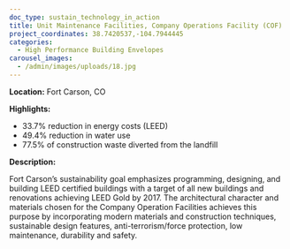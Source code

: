 ```yaml
---
doc_type: sustain_technology_in_action
title: Unit Maintenance Facilities, Company Operations Facility (COF)
project_coordinates: 38.7420537,-104.7944445
categories:
  - High Performance Building Envelopes
carousel_images:
  - /admin/images/uploads/18.jpg
---
```


**Location:** Fort Carson, CO

**Highlights:**

- 33.7% reduction in energy costs (LEED)
- 49.4% reduction in water use
- 77.5% of construction waste diverted from the landfill

**Description:**

Fort Carson’s sustainability goal emphasizes programming, designing, and building LEED certified buildings with a target of all new buildings and renovations achieving LEED Gold by 2017. The architectural character and materials chosen for the Company Operation Facilities achieves this purpose by incorporating modern materials and construction techniques, sustainable design features, anti-terrorism/force protection, low maintenance, durability and safety.

